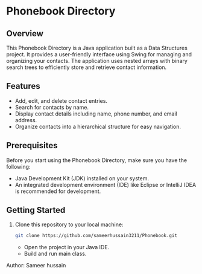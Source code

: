 # Phonebook Directory

## Overview

This Phonebook Directory is a Java application built as a Data Structures project. It provides a user-friendly interface using Swing for managing and organizing your contacts. The application uses nested arrays with binary search trees to efficiently store and retrieve contact information.

## Features

- Add, edit, and delete contact entries.
- Search for contacts by name.
- Display contact details including name, phone number, and email address.
- Organize contacts into a hierarchical structure for easy navigation.

## Prerequisites

Before you start using the Phonebook Directory, make sure you have the following:

- Java Development Kit (JDK) installed on your system.
- An integrated development environment (IDE) like Eclipse or IntelliJ IDEA is recommended for development.

## Getting Started

1. Clone this repository to your local machine:

   ```bash
   git clone https://github.com/sameerhussain3211/Phonebook.git
   ```

   - Open the project in your Java IDE.
   - Build and run main class.
  
   
Author: Sameer hussain